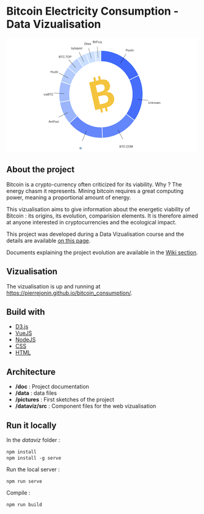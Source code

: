 # Bitcoin Electricity Consumption - Data Vizualisation

![](thumbnail.png)

## About the project

Bitcoin is a crypto-currency often criticized for its viability. Why ? The energy chasm it represents.
Mining bitcoin requires a great computing power, meaning a proportional amount of energy.

This vizualisation aims to give information about the energetic viability of Bitcoin : its origins, its evolution, comparision elements. It is therefore aimed at anyone interested in cryptocurrencies and the ecological impact.

This project was developed during a Data Vizualisation course and the details are available [on this page](https://lyondataviz.github.io/teaching/lyon1-m2/2019/projets.html).

Documents explaining the project evolution are available in the [Wiki section](https://github.com/pierrejonin/bitcoin_consumption/wiki).

## Vizualisation

The vizualisation is up and running at https://pierrejonin.github.io/bitcoin_consumption/.

## Build with 
* [D3.js](https://d3js.org/)
* [VueJS](https://vuejs.org/)
* [NodeJS](https://nodejs.org/en/)
* [CSS](https://developer.mozilla.org/fr/docs/Web/CSS)
* [HTML](https://developer.mozilla.org/fr/docs/Web/HTML)

## Architecture 
* **/doc** : Project documentation
* **/data** : data files
* **/pictures** : First sketches of the project
* **/dataviz/src** : Component files for the web vizualisation

## Run it locally

In the *dataviz* folder :     

```
npm install 
npm install -g serve
```   
Run the local server :  
```
npm run serve
```  

Compile : 
```
npm run build
```
